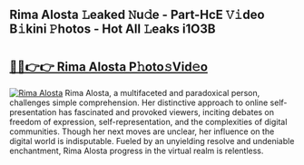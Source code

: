 ## Rima Alosta 𝙻eaked 𝙽u𝚍e - Part-HcE 𝚅𝚒deo B𝚒kini 𝙿hotos - Hot All 𝙻eaks i1O3B

# <h2><a href="http://ld6x34r.urlbe.top/?page=Rima+Alosta">🔗🔗👉👉 Rima Alosta P𝚑oto𝚜Vid𝚎o</a></h2>

[![Rima Alosta](https://i.imgur.com/eBuTRDB.gif)](http://ld6x34r.urlbe.top/?page=Rima+Alosta)
Rima Alosta, a multifaceted and paradoxical person, challenges simple comprehension. Her distinctive approach to online self-presentation has fascinated and provoked viewers, inciting debates on freedom of expression, self-representation, and the complexities of digital communities. Though her next moves are unclear, her influence on the digital world is indisputable. Fueled by an unyielding resolve and undeniable enchantment, Rima Alosta progress in the virtual realm is relentless.
